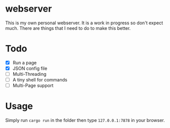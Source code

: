 # webserver

This is my own personal webserver. It is a work in progress so don't expect much.
There are things that I need to do to make this better.

# Todo
- [x] Run a page
- [x] JSON config file
- [ ] Multi-Threading
- [ ] A tiny shell for commands
- [ ] Multi-Page support

# Usage
Simply run ``cargo run`` in the folder then type ``127.0.0.1:7878`` in your browser.
